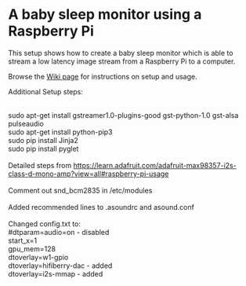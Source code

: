 # A baby sleep monitor using a Raspberry Pi

This setup shows how to create a baby sleep monitor which is able to stream a low latency image stream from a Raspberry Pi to a computer.

Browse the [Wiki page](https://github.com/srinathava/raspberry-pi-sleep-monitor/wiki) for instructions on setup and usage.

Additional Setup steps:

<br>sudo apt-get install gstreamer1.0-plugins-good gst-python-1.0 gst-alsa pulseaudio
<br>sudo apt-get install python-pip3
<br>sudo pip install Jinja2
<br>sudo pip install pyglet
<br>
<br>Detailed steps from https://learn.adafruit.com/adafruit-max98357-i2s-class-d-mono-amp?view=all#raspberry-pi-usage
<br>
<br>Comment out snd_bcm2835 in /etc/modules
<br>
<br>Added recommended lines to .asoundrc and asound.conf
<br>
<br>Changed config.txt to:
<br>#dtparam=audio=on			-	disabled
<br>start_x=1
<br>gpu_mem=128
<br>dtoverlay=w1-gpio
<br>dtoverlay=hifiberry-dac		-	added
<br>dtoverlay=i2s-mmap			-	added

